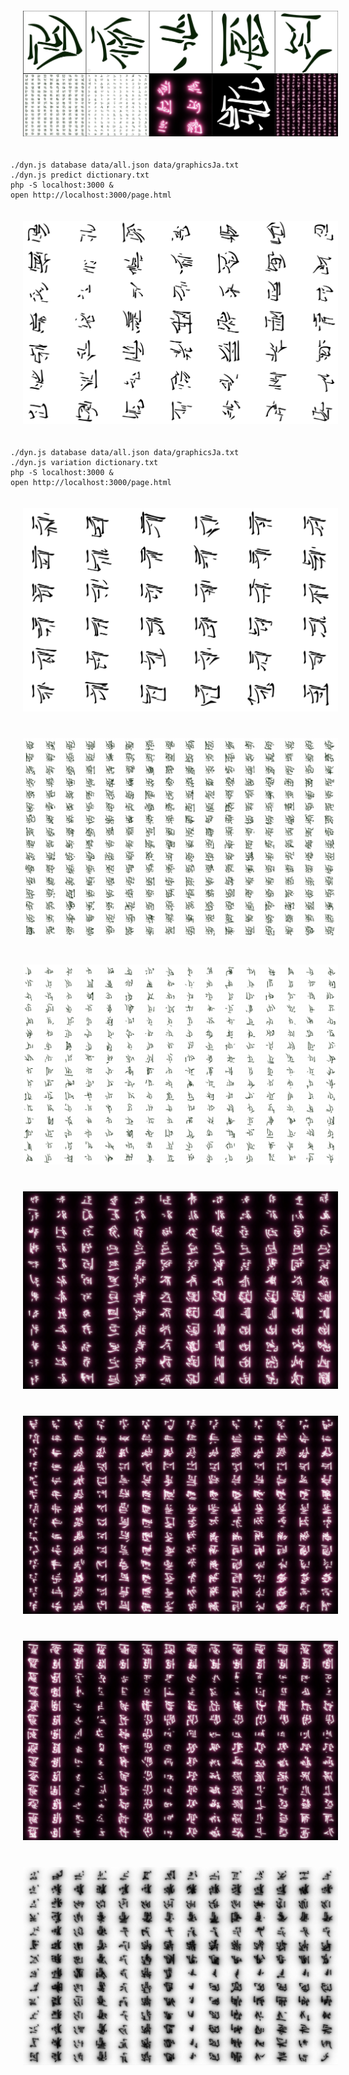 
<img src="images/collage.jpg" alt="variations on the top left bone pile" width="auto" style="padding: 20px"/>


```{bash}
./dyn.js database data/all.json data/graphicsJa.txt
./dyn.js predict dictionary.txt
php -S localhost:3000 &
open http://localhost:3000/page.html
```


<img src="images/examples.jpg" alt="random pile of bones" width="auto" style="padding: 20px"/>

```{bash}
./dyn.js database data/all.json data/graphicsJa.txt
./dyn.js variation dictionary.txt
php -S localhost:3000 &
open http://localhost:3000/page.html
```

<img src="images/variations.jpg" alt="variations on the top left bone pile" width="auto" style="padding: 20px"/>

<img src="images/variations02.jpg" alt="variations on the top left bone pile" width="auto" style="padding: 20px"/>

<img src="images/variations03.jpg" alt="variations on the top left bone pile" width="auto" style="padding: 20px"/>

<img src="images/variations04.jpg" alt="variations on the top left bone pile" width="auto" style="padding: 20px"/>

<img src="images/variations05.jpg" alt="variations on the top left bone pile" width="auto" style="padding: 20px"/>

<img src="images/variations06.jpg" alt="variations on the top left bone pile" width="auto" style="padding: 20px"/>

<img src="images/variations07.jpg" alt="variations on the top left bone pile" width="auto" style="padding: 20px"/>
